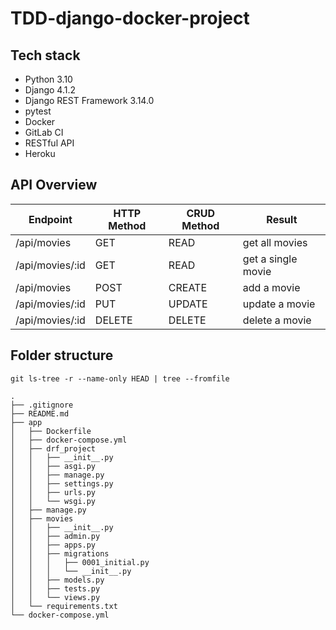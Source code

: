 # TDD-django-docker-project


## Tech stack
- Python 3.10
- Django 4.1.2
- Django REST Framework 3.14.0
- pytest
- Docker
- GitLab CI
- RESTful API
- Heroku


## API Overview

| Endpoint | HTTP Method | CRUD Method | Result |
| -------- | -------- | -------- | -------- |
| /api/movies | GET | READ | get all movies |
| /api/movies/:id | GET | READ | get a single movie |
| /api/movies | POST | CREATE | add a movie |
| /api/movies/:id | PUT | UPDATE | update a movie |
| /api/movies/:id | DELETE | DELETE | delete a movie |

## Folder structure
`git ls-tree -r --name-only HEAD | tree --fromfile`
```
.
├── .gitignore
├── README.md
├── app
│   ├── Dockerfile
│   ├── docker-compose.yml
│   ├── drf_project
│   │   ├── __init__.py
│   │   ├── asgi.py
│   │   ├── manage.py
│   │   ├── settings.py
│   │   ├── urls.py
│   │   └── wsgi.py
│   ├── manage.py
│   ├── movies
│   │   ├── __init__.py
│   │   ├── admin.py
│   │   ├── apps.py
│   │   ├── migrations
│   │   │   ├── 0001_initial.py
│   │   │   └── __init__.py
│   │   ├── models.py
│   │   ├── tests.py
│   │   └── views.py
│   └── requirements.txt
└── docker-compose.yml
```
